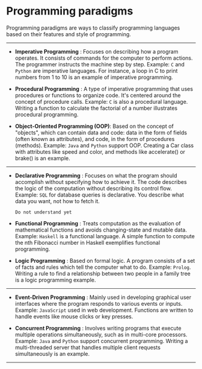 # Programming paradigms

Programming paradigms are ways to classify programming languages based on their features and style of programming.

---
- **Imperative Programming** : Focuses on describing how a program operates. It consists of commands for the computer to perform actions. The programmer instructs the machine step by step. Example: `C` and `Python` are imperative languages. For instance, a loop in C to print numbers from 1 to 10 is an example of imperative programming.

- **Procedural Programming** : A type of imperative programming that uses procedures or functions to organize code. It's centered around the concept of procedure calls. Example: `C` is also a procedural language. Writing a function to calculate the factorial of a number illustrates procedural programming.

- **Object-Oriented Programming (OOP)**: Based on the concept of "objects", which can contain data and code: data in the form of fields (often known as attributes), and code, in the form of procedures (methods). Example: `Java` and `Python` support OOP. Creating a Car class with attributes like speed and color, and methods like accelerate() or brake() is an example.

----
- **Declarative Programming** : Focuses on what the program should accomplish without specifying how to achieve it. The code describes the logic of the computation without describing its control flow. Example: `SQL` for database queries is declarative. You describe what data you want, not how to fetch it.

	`Do not understand yet`
- **Functional Programming** : Treats computation as the evaluation of mathematical functions and avoids changing-state and mutable data. Example: `Haskell` is a functional language. A simple function to compute the nth Fibonacci number in Haskell exemplifies functional programming.

- **Logic Programming** : Based on formal logic. A program consists of a set of facts and rules which tell the computer what to do. Example: `Prolog`. Writing a rule to find a relationship between two people in a family tree is a logic programming example.

---
- **Event-Driven Programming** : Mainly used in developing graphical user interfaces where the program responds to various events or inputs. Example: `JavaScript` used in web development. Functions are written to handle events like mouse clicks or key presses.

- **Concurrent Programming** : Involves writing programs that execute multiple operations simultaneously, such as in multi-core processors. Example: `Java` and `Python` support concurrent programming. Writing a multi-threaded server that handles multiple client requests simultaneously is an example.

----